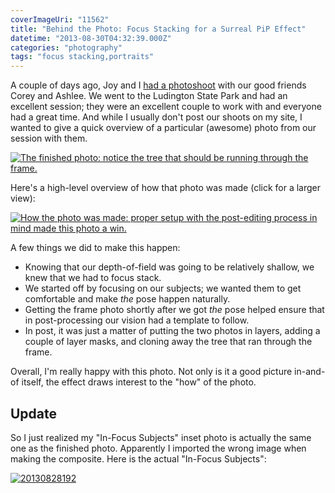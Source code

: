 ```yaml
---
coverImageUri: "11562"
title: "Behind the Photo: Focus Stacking for a Surreal PiP Effect"
datetime: "2013-08-30T04:32:39.000Z"
categories: "photography"
tags: "focus stacking,portraits"
---
```


A couple of days ago, Joy and I [had a photoshoot](http://www.photosbybrandonandjoy.com/People/Corey-and-Ashlee/20130828-Engagement-Photos) with our good friends Corey and Ashlee. We went to the Ludington State Park and had an excellent session; they were an excellent couple to work with and everyone had a great time. And while I usually don't post our shoots on my site, I wanted to give a quick overview of a particular (awesome) photo from our session with them.

[![The finished photo: notice the tree that should be running through the frame.](http://assets.brandonmartinez.com/brandonmartinez/2013/08/20130828195-Edit.jpg)](http://assets.brandonmartinez.com/brandonmartinez/2013/08/20130828195-Edit.jpg)

Here's a high-level overview of how that photo was made (click for a larger view):

[![How the photo was made: proper setup with the post-editing process in mind made this photo a win.](http://assets.brandonmartinez.com/brandonmartinez/2013/08/20130828-makingaphoto-1200x543.jpg)](http://assets.brandonmartinez.com/brandonmartinez/2013/08/20130828-makingaphoto.jpg)

A few things we did to make this happen:

- Knowing that our depth-of-field was going to be relatively shallow, we knew that we had to focus stack.
- We started off by focusing on our subjects; we wanted them to get comfortable and make _the_ pose happen naturally.
- Getting the frame photo shortly after we got _the_ pose helped ensure that in post-processing our vision had a template to follow.
- In post, it was just a matter of putting the two photos in layers, adding a couple of layer masks, and cloning away the tree that ran through the frame.

Overall, I'm really happy with this photo. Not only is it a good picture in-and-of itself, the effect draws interest to the "how" of the photo.

## Update

So I just realized my "In-Focus Subjects" inset photo is actually the same one as the finished photo. Apparently I imported the wrong image when making the composite. Here is the actual "In-Focus Subjects":

[![20130828192](http://assets.brandonmartinez.com/brandonmartinez/2013/08/20130828192.jpg)](http://assets.brandonmartinez.com/brandonmartinez/2013/08/20130828192.jpg)
